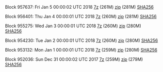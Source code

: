 Block 957637: Fri Jan  5 00:00:02 UTC 2018 [7z](https://transfer.sh/WscsG/bootstrap.dat.20180105.7z) (261M) [zip](https://transfer.sh/15PUom/bootstrap.dat.20180105.zip) (281M) [SHA256](https://transfer.sh/whLK0/sha256.txt)

Block 956401: Thu Jan  4 00:00:01 UTC 2018 [7z](https://transfer.sh/lOgXm/bootstrap.dat.20180104.7z) (260M) [zip](https://transfer.sh/RvFIg/bootstrap.dat.20180104.zip) (281M) [SHA256](https://transfer.sh/lEOCl/sha256.txt)

Block 955275: Wed Jan  3 00:00:01 UTC 2018 [7z](https://transfer.sh/AeyU3/bootstrap.dat.20180103.7z) (260M) [zip](https://transfer.sh/ub6Vl/bootstrap.dat.20180103.zip) (280M) [SHA256](https://transfer.sh/10CxzM/sha256.txt)

Block 954230: Tue Jan  2 00:00:01 UTC 2018 [7z](https://transfer.sh/n8aOS/bootstrap.dat.20180102.7z) (260M) [zip](https://transfer.sh/a2luJ/bootstrap.dat.20180102.zip) (280M) [SHA256](https://transfer.sh/qjOc0/sha256.txt)

Block 953132: Mon Jan  1 00:00:01 UTC 2018 [7z](https://transfer.sh/c7G5h/bootstrap.dat.20180101.7z) (259M) [zip](https://transfer.sh/K5n8p/bootstrap.dat.20180101.zip) (280M) [SHA256](https://transfer.sh/OzfvY/sha256.txt)

Block 952036: Sun Dec 31 00:00:02 UTC 2017 [7z](https://transfer.sh/bq3Sl/bootstrap.dat.20171231.7z) (259M) [zip](https://transfer.sh/kaQMQ/bootstrap.dat.20171231.zip) (279M) [SHA256](https://transfer.sh/4afK3/sha256.txt)

